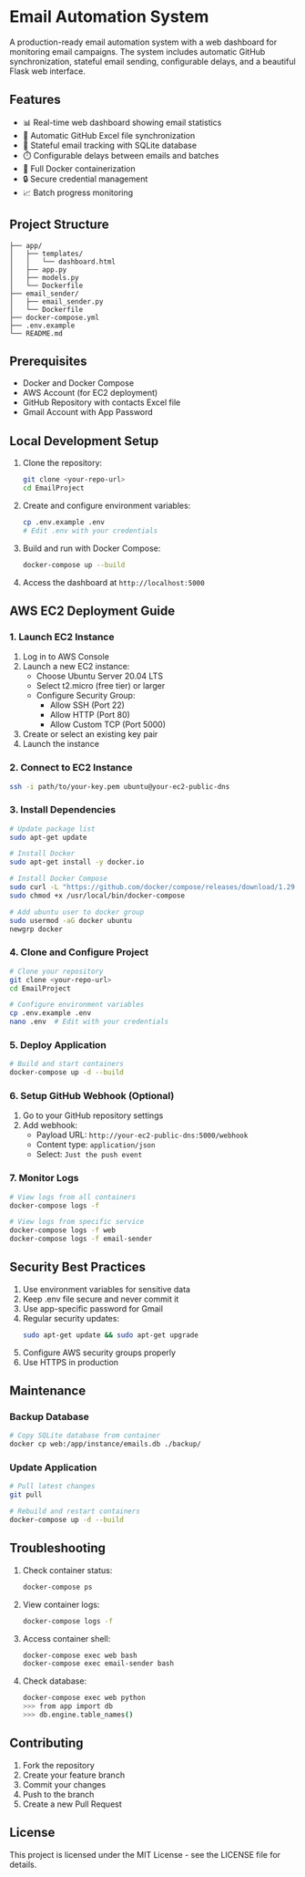# Email Automation System

A production-ready email automation system with a web dashboard for monitoring email campaigns. The system includes automatic GitHub synchronization, stateful email sending, configurable delays, and a beautiful Flask web interface.

## Features

- 📊 Real-time web dashboard showing email statistics
- 🔄 Automatic GitHub Excel file synchronization
- 📝 Stateful email tracking with SQLite database
- ⏱️ Configurable delays between emails and batches
- 🐳 Full Docker containerization
- 🔒 Secure credential management
- 📈 Batch progress monitoring

## Project Structure

```
├── app/
│   ├── templates/
│   │   └── dashboard.html
│   ├── app.py
│   ├── models.py
│   └── Dockerfile
├── email_sender/
│   ├── email_sender.py
│   └── Dockerfile
├── docker-compose.yml
├── .env.example
└── README.md
```

## Prerequisites

- Docker and Docker Compose
- AWS Account (for EC2 deployment)
- GitHub Repository with contacts Excel file
- Gmail Account with App Password

## Local Development Setup

1. Clone the repository:
   ```bash
   git clone <your-repo-url>
   cd EmailProject
   ```

2. Create and configure environment variables:
   ```bash
   cp .env.example .env
   # Edit .env with your credentials
   ```

3. Build and run with Docker Compose:
   ```bash
   docker-compose up --build
   ```

4. Access the dashboard at `http://localhost:5000`

## AWS EC2 Deployment Guide

### 1. Launch EC2 Instance

1. Log in to AWS Console
2. Launch a new EC2 instance:
   - Choose Ubuntu Server 20.04 LTS
   - Select t2.micro (free tier) or larger
   - Configure Security Group:
     - Allow SSH (Port 22)
     - Allow HTTP (Port 80)
     - Allow Custom TCP (Port 5000)
3. Create or select an existing key pair
4. Launch the instance

### 2. Connect to EC2 Instance

```bash
ssh -i path/to/your-key.pem ubuntu@your-ec2-public-dns
```

### 3. Install Dependencies

```bash
# Update package list
sudo apt-get update

# Install Docker
sudo apt-get install -y docker.io

# Install Docker Compose
sudo curl -L "https://github.com/docker/compose/releases/download/1.29.2/docker-compose-$(uname -s)-$(uname -m)" -o /usr/local/bin/docker-compose
sudo chmod +x /usr/local/bin/docker-compose

# Add ubuntu user to docker group
sudo usermod -aG docker ubuntu
newgrp docker
```

### 4. Clone and Configure Project

```bash
# Clone your repository
git clone <your-repo-url>
cd EmailProject

# Configure environment variables
cp .env.example .env
nano .env  # Edit with your credentials
```

### 5. Deploy Application

```bash
# Build and start containers
docker-compose up -d --build
```

### 6. Setup GitHub Webhook (Optional)

1. Go to your GitHub repository settings
2. Add webhook:
   - Payload URL: `http://your-ec2-public-dns:5000/webhook`
   - Content type: `application/json`
   - Select: `Just the push event`

### 7. Monitor Logs

```bash
# View logs from all containers
docker-compose logs -f

# View logs from specific service
docker-compose logs -f web
docker-compose logs -f email-sender
```

## Security Best Practices

1. Use environment variables for sensitive data
2. Keep .env file secure and never commit it
3. Use app-specific password for Gmail
4. Regular security updates:
   ```bash
   sudo apt-get update && sudo apt-get upgrade
   ```
5. Configure AWS security groups properly
6. Use HTTPS in production

## Maintenance

### Backup Database

```bash
# Copy SQLite database from container
docker cp web:/app/instance/emails.db ./backup/
```

### Update Application

```bash
# Pull latest changes
git pull

# Rebuild and restart containers
docker-compose up -d --build
```

## Troubleshooting

1. Check container status:
   ```bash
   docker-compose ps
   ```

2. View container logs:
   ```bash
   docker-compose logs -f
   ```

3. Access container shell:
   ```bash
   docker-compose exec web bash
   docker-compose exec email-sender bash
   ```

4. Check database:
   ```bash
   docker-compose exec web python
   >>> from app import db
   >>> db.engine.table_names()
   ```

## Contributing

1. Fork the repository
2. Create your feature branch
3. Commit your changes
4. Push to the branch
5. Create a new Pull Request

## License

This project is licensed under the MIT License - see the LICENSE file for details.